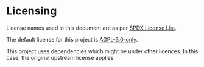# Licensing

License names used in this document are as per [SPDX License List](https://spdx.org/licenses/).

The default license for this project is [AGPL-3.0-only](LICENSE).

This project uses dependencies which might be under other licences. In this case, the original upstream license applies.
